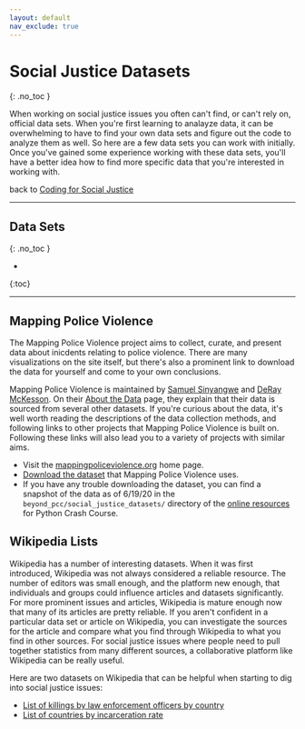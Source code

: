 ```yaml
---
layout: default
nav_exclude: true
---
```


# Social Justice Datasets
{: .no_toc }


When working on social justice issues you often can't find, or can't rely on, official data sets. When you're first learning to analayze data, it can be overwhelming to have to find your own data sets and figure out the code to analyze them as well. So here are a few data sets you can work with initially. Once you've gained some experience working with these data sets, you'll have a better idea how to find more specific data that you're interested in working with.

back to [Coding for Social Justice](./coding_for_social_justice.md/)

---

## Data Sets
{: .no_toc }

* 
{:toc}

---
## Mapping Police Violence

The Mapping Police Violence project aims to collect, curate, and present data about inicdents relating to police violence. There are many visualizations on the site itself, but there's also a prominent link to download the data for yourself and come to your own conclusions.

Mapping Police Violence is maintained by [Samuel Sinyangwe](https://twitter.com/samswey/) and [DeRay McKesson](https://twitter.com/deray/). On their [About the Data](https://mappingpoliceviolence.org/aboutthedata) page, they explain that their data is sourced from several other datasets. If you're curious about the data, it's well worth reading the descriptions of the data collection methods, and following links to other projects that Mapping Police Violence is built on. Following these links will also lead you to a variety of projects with similar aims.

- Visit the [mappingpoliceviolence.org](https://mappingpoliceviolence.org) home page.
- [Download the dataset](https://mappingpoliceviolence.org/s/MPVDatasetDownload.xlsx) that Mapping Police Violence uses.
- If you have any trouble downloading the dataset, you can find a snapshot of the data as of 6/19/20 in the `beyond_pcc/social_justice_datasets/` directory of the [online resources](https://github.com/mavjav-edu/pcc_2e/zipball/master/) for Python Crash Course.

## Wikipedia Lists

Wikipedia has a number of interesting datasets. When it was first introduced, Wikipedia was not always considered a reliable resource. The number of editors was small enough, and the platform new enough, that individuals and groups could influence articles and datasets significantly. For more prominent issues and articles, Wikipedia is mature enough now that many of its articles are pretty reliable. If you aren't confident in a particular data set or article on Wikipedia, you can investigate the sources for the article and compare what you find through Wikipedia to what you find in other sources. For social justice issues where people need to pull together statistics from many different sources, a collaborative platform like Wikipedia can be really useful. 

Here are two datasets on Wikipedia that can be helpful when starting to dig into social justice issues:

- [List of killings by law enforcement officers by country](https://en.wikipedia.org/wiki/List_of_killings_by_law_enforcement_officers_by_country)
- [List of countries by incarceration rate](https://en.wikipedia.org/wiki/List_of_countries_by_incarceration_rate)
